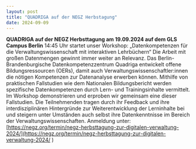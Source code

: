 ```yaml
---
layout: post
title: "QUADRIGA auf der NEGZ Herbstagung"
date: 2024-09-09
---
```


**QUADRIGA auf der NEGZ Herbsttagung am 19.09.2024 auf dem GLS Campus Berlin**
14:45 Uhr startet unser Workshop: „Datenkompetenzen für die Verwaltungswissenschaft mit interaktiven Lehrbüchern“
Die Arbeit mit großen Datenmengen gewinnt immer weiter an Relevanz. Das Berlin-Brandenburgische Datenkompetenzzentrum Quadriga entwickelt offene Bildungsressourcen (OERs), damit auch Verwaltungswissenschaftler:innen die nötigen Kompetenzen zur Datenanalyse erwerben können. 
Mithilfe von praktischen Fallstudien wie dem Nationalen Bildungsbericht werden spezifische Datenkompetenzen durch Lern- und Trainingsinhalte vermittelt. 
Im Workshop demonstrieren und erproben wir gemeinsam eine dieser Fallstudien. Die Teilnehmenden tragen durch ihr Feedback und ihre interdisziplinären Hintergründe zur Weiterentwicklung der Lerninhalte bei und steigern unter Umständen auch selbst ihre Datenkenntnisse im Bereich der Verwaltungswissenschaften.
Anmeldung unter: [https://negz.org/termin/negz-herbsttagung-zur-digitalen-verwaltung-2024/](https://negz.org/termin/negz-herbsttagung-zur-digitalen-verwaltung-2024/ ) 
